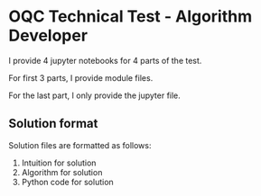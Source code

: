 # OQC Technical Test - Algorithm Developer
I provide 4 jupyter notebooks for 4 parts of the test.

For first 3 parts, I provide module files.

For the last part, I only provide the jupyter file.

## Solution format
Solution files are formatted as follows:

1. Intuition for solution
2. Algorithm for solution
3. Python code for solution
